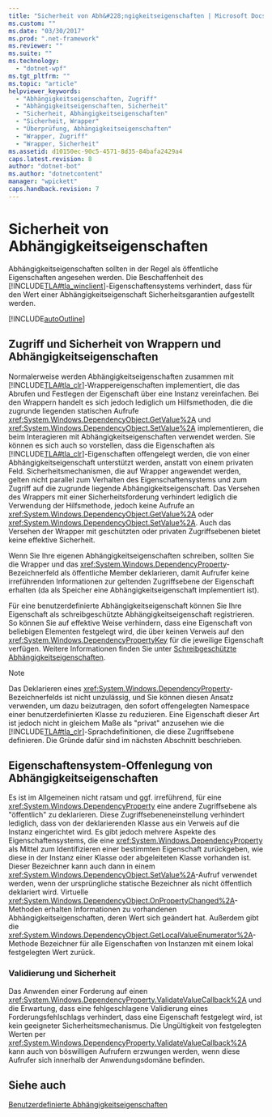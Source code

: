 ```yaml
---
title: "Sicherheit von Abh&#228;ngigkeitseigenschaften | Microsoft Docs"
ms.custom: ""
ms.date: "03/30/2017"
ms.prod: ".net-framework"
ms.reviewer: ""
ms.suite: ""
ms.technology: 
  - "dotnet-wpf"
ms.tgt_pltfrm: ""
ms.topic: "article"
helpviewer_keywords: 
  - "Abhängigkeitseigenschaften, Zugriff"
  - "Abhängigkeitseigenschaften, Sicherheit"
  - "Sicherheit, Abhängigkeitseigenschaften"
  - "Sicherheit, Wrapper"
  - "Überprüfung, Abhängigkeitseigenschaften"
  - "Wrapper, Zugriff"
  - "Wrapper, Sicherheit"
ms.assetid: d10150ec-90c5-4571-8d35-84bafa2429a4
caps.latest.revision: 8
author: "dotnet-bot"
ms.author: "dotnetcontent"
manager: "wpickett"
caps.handback.revision: 7
---
```

# Sicherheit von Abh&#228;ngigkeitseigenschaften
Abhängigkeitseigenschaften sollten in der Regel als öffentliche Eigenschaften angesehen werden.  Die Beschaffenheit des [!INCLUDE[TLA#tla_winclient](../../../../includes/tlasharptla-winclient-md.md)]\-Eigenschaftensystems verhindert, dass für den Wert einer Abhängigkeitseigenschaft Sicherheitsgarantien aufgestellt werden.  
  
 [!INCLUDE[autoOutline](../Token/autoOutline_md.md)]  
  
<a name="AccessSecurity"></a>   
## Zugriff und Sicherheit von Wrappern und Abhängigkeitseigenschaften  
 Normalerweise werden Abhängigkeitseigenschaften zusammen mit [!INCLUDE[TLA#tla_clr](../../../../includes/tlasharptla-clr-md.md)]\-Wrappereigenschaften implementiert, die das Abrufen und Festlegen der Eigenschaft über eine Instanz vereinfachen.  Bei den Wrappern handelt es sich jedoch lediglich um Hilfsmethoden, die die zugrunde liegenden statischen Aufrufe <xref:System.Windows.DependencyObject.GetValue%2A> und <xref:System.Windows.DependencyObject.SetValue%2A> implementieren, die beim Interagieren mit Abhängigkeitseigenschaften verwendet werden.  Sie können es sich auch so vorstellen, dass die Eigenschaften als [!INCLUDE[TLA#tla_clr](../../../../includes/tlasharptla-clr-md.md)]\-Eigenschaften offengelegt werden, die von einer Abhängigkeitseigenschaft unterstützt werden, anstatt von einem privaten Feld.  Sicherheitsmechanismen, die auf Wrapper angewendet werden, gelten nicht parallel zum Verhalten des Eigenschaftensystems und zum Zugriff auf die zugrunde liegende Abhängigkeitseigenschaft.  Das Versehen des Wrappers mit einer Sicherheitsforderung verhindert lediglich die Verwendung der Hilfsmethode, jedoch keine Aufrufe an <xref:System.Windows.DependencyObject.GetValue%2A> oder <xref:System.Windows.DependencyObject.SetValue%2A>.  Auch das Versehen der Wrapper mit geschützten oder privaten Zugriffsebenen bietet keine effektive Sicherheit.  
  
 Wenn Sie Ihre eigenen Abhängigkeitseigenschaften schreiben, sollten Sie die Wrapper und das <xref:System.Windows.DependencyProperty>\-Bezeichnerfeld als öffentliche Member deklarieren, damit Aufrufer keine irreführenden Informationen zur geltenden Zugriffsebene der Eigenschaft erhalten \(da als Speicher eine Abhängigkeitseigenschaft implementiert ist\).  
  
 Für eine benutzerdefinierte Abhängigkeitseigenschaft können Sie Ihre Eigenschaft als schreibgeschützte Abhängigkeitseigenschaft registrieren. So können Sie auf effektive Weise verhindern, dass eine Eigenschaft von beliebigen Elementen festgelegt wird, die über keinen Verweis auf den <xref:System.Windows.DependencyPropertyKey> für die jeweilige Eigenschaft verfügen.  Weitere Informationen finden Sie unter [Schreibgeschützte Abhängigkeitseigenschaften](../../../../docs/framework/wpf/advanced/read-only-dependency-properties.md).  
  
> [!NOTE]
>  Das Deklarieren eines <xref:System.Windows.DependencyProperty>\-Bezeichnerfelds ist nicht unzulässig, und Sie können diesen Ansatz verwenden, um dazu beizutragen, den sofort offengelegten Namespace einer benutzerdefinierten Klasse zu reduzieren. Eine Eigenschaft dieser Art ist jedoch nicht in gleichem Maße als "privat" anzusehen wie die [!INCLUDE[TLA#tla_clr](../../../../includes/tlasharptla-clr-md.md)]\-Sprachdefinitionen, die diese Zugriffsebene definieren. Die Gründe dafür sind im nächsten Abschnitt beschrieben.  
  
<a name="PropertySystemExposure"></a>   
## Eigenschaftensystem\-Offenlegung von Abhängigkeitseigenschaften  
 Es ist im Allgemeinen nicht ratsam und ggf. irreführend, für eine <xref:System.Windows.DependencyProperty> eine andere Zugriffsebene als "öffentlich" zu deklarieren.  Diese Zugriffsebeneneinstellung verhindert lediglich, dass von der deklarierenden Klasse aus ein Verweis auf die Instanz eingerichtet wird.  Es gibt jedoch mehrere Aspekte des Eigenschaftensystems, die eine <xref:System.Windows.DependencyProperty> als Mittel zum Identifizieren einer bestimmten Eigenschaft zurückgeben, wie diese in der Instanz einer Klasse oder abgeleiteten Klasse vorhanden ist. Dieser Bezeichner kann auch dann in einem <xref:System.Windows.DependencyObject.SetValue%2A>\-Aufruf verwendet werden, wenn der ursprüngliche statische Bezeichner als nicht öffentlich deklariert wird.  Virtuelle <xref:System.Windows.DependencyObject.OnPropertyChanged%2A>\-Methoden erhalten Informationen zu vorhandenen Abhängigkeitseigenschaften, deren Wert sich geändert hat.  Außerdem gibt die <xref:System.Windows.DependencyObject.GetLocalValueEnumerator%2A>\-Methode Bezeichner für alle Eigenschaften von Instanzen mit einem lokal festgelegten Wert zurück.  
  
### Validierung und Sicherheit  
 Das Anwenden einer Forderung auf einen <xref:System.Windows.DependencyProperty.ValidateValueCallback%2A> und die Erwartung, dass eine fehlgeschlagene Validierung eines Forderungsfehlschlags verhindert, dass eine Eigenschaft festgelegt wird, ist kein geeigneter Sicherheitsmechanismus.  Die Ungültigkeit von festgelegten Werten per <xref:System.Windows.DependencyProperty.ValidateValueCallback%2A> kann auch von böswilligen Aufrufern erzwungen werden, wenn diese Aufrufer sich innerhalb der Anwendungsdomäne befinden.  
  
## Siehe auch  
 [Benutzerdefinierte Abhängigkeitseigenschaften](../../../../docs/framework/wpf/advanced/custom-dependency-properties.md)